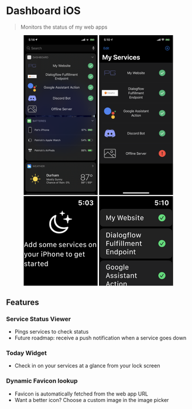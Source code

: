 # Dashboard iOS
> Monitors the status of my web apps

<div align=center>
	<img src="docs/widget_screenshot.PNG" width=40% />
	<img src="docs/app_screenshot.PNG" width=40% />
	<br />
	<img src="docs/watch_empty_screenshot.PNG" width=40% />
	<img src="docs/watch_screenshot.PNG" width=40% />
</div>

## Features
### Service Status Viewer
- Pings services to check status
- Future roadmap: receive a push notification when a service goes down

### Today Widget
- Check in on your services at a glance from your lock screen

### Dynamic Favicon lookup
- Favicon is automatically fetched from the web app URL
- Want a better icon? Choose a custom image in the image picker
